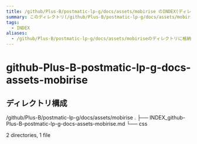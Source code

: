 ```yaml
---
title: /github/Plus-B/postmatic-lp-g/docs/assets/mobirise のINDEX(ディレクトリ概要)
summary: このディレクトリ(/github/Plus-B/postmatic-lp-g/docs/assets/mobirise)は[TODO:XXXX(このディレクトリに保存するファイルの説明を書く)]を格納する場所です。
tags:
  - INDEX
aliases:
  - /github/Plus-B/postmatic-lp-g/docs/assets/mobiriseのディレクトリに格納されている資料について(INDEX:索引)
---
```


# github-Plus-B-postmatic-lp-g-docs-assets-mobirise

## ディレクトリ構成

/github/Plus-B/postmatic-lp-g/docs/assets/mobirise
.
├── INDEX_github-Plus-B-postmatic-lp-g-docs-assets-mobirise.md
└── css

2 directories, 1 file
